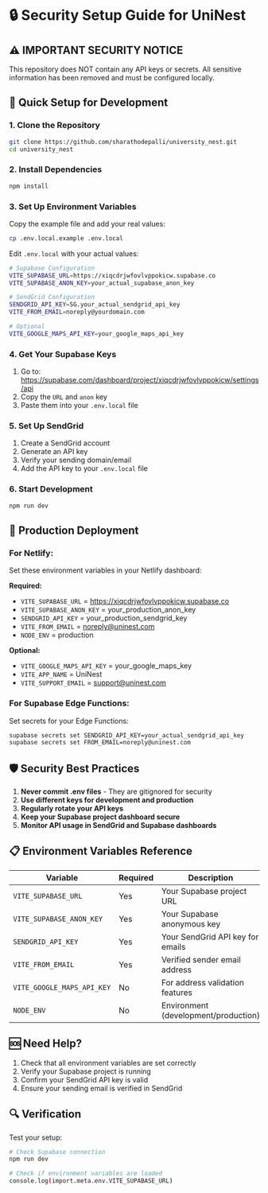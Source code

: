 # 🔒 Security Setup Guide for UniNest

## ⚠️ IMPORTANT SECURITY NOTICE

This repository does NOT contain any API keys or secrets. All sensitive information has been removed and must be configured locally.

## 🚀 Quick Setup for Development

### 1. Clone the Repository

```bash
git clone https://github.com/sharathodepalli/university_nest.git
cd university_nest
```

### 2. Install Dependencies

```bash
npm install
```

### 3. Set Up Environment Variables

Copy the example file and add your real values:

```bash
cp .env.local.example .env.local
```

Edit `.env.local` with your actual values:

```bash
# Supabase Configuration
VITE_SUPABASE_URL=https://xiqcdrjwfovlvppokicw.supabase.co
VITE_SUPABASE_ANON_KEY=your_actual_supabase_anon_key

# SendGrid Configuration
SENDGRID_API_KEY=SG.your_actual_sendgrid_api_key
VITE_FROM_EMAIL=noreply@yourdomain.com

# Optional
VITE_GOOGLE_MAPS_API_KEY=your_google_maps_api_key
```

### 4. Get Your Supabase Keys

1. Go to: https://supabase.com/dashboard/project/xiqcdrjwfovlvppokicw/settings/api
2. Copy the `URL` and `anon` key
3. Paste them into your `.env.local` file

### 5. Set Up SendGrid

1. Create a SendGrid account
2. Generate an API key
3. Verify your sending domain/email
4. Add the API key to your `.env.local` file

### 6. Start Development

```bash
npm run dev
```

## 🚀 Production Deployment

### For Netlify:

Set these environment variables in your Netlify dashboard:

**Required:**

- `VITE_SUPABASE_URL` = https://xiqcdrjwfovlvppokicw.supabase.co
- `VITE_SUPABASE_ANON_KEY` = your_production_anon_key
- `SENDGRID_API_KEY` = your_production_sendgrid_key
- `VITE_FROM_EMAIL` = noreply@uninest.com
- `NODE_ENV` = production

**Optional:**

- `VITE_GOOGLE_MAPS_API_KEY` = your_google_maps_key
- `VITE_APP_NAME` = UniNest
- `VITE_SUPPORT_EMAIL` = support@uninest.com

### For Supabase Edge Functions:

Set secrets for your Edge Functions:

```bash
supabase secrets set SENDGRID_API_KEY=your_actual_sendgrid_api_key
supabase secrets set FROM_EMAIL=noreply@uninest.com
```

## 🛡️ Security Best Practices

1. **Never commit .env files** - They are gitignored for security
2. **Use different keys for development and production**
3. **Regularly rotate your API keys**
4. **Keep your Supabase project dashboard secure**
5. **Monitor API usage in SendGrid and Supabase dashboards**

## 📋 Environment Variables Reference

| Variable                   | Required | Description                          |
| -------------------------- | -------- | ------------------------------------ |
| `VITE_SUPABASE_URL`        | Yes      | Your Supabase project URL            |
| `VITE_SUPABASE_ANON_KEY`   | Yes      | Your Supabase anonymous key          |
| `SENDGRID_API_KEY`         | Yes      | Your SendGrid API key for emails     |
| `VITE_FROM_EMAIL`          | Yes      | Verified sender email address        |
| `VITE_GOOGLE_MAPS_API_KEY` | No       | For address validation features      |
| `NODE_ENV`                 | No       | Environment (development/production) |

## 🆘 Need Help?

1. Check that all environment variables are set correctly
2. Verify your Supabase project is running
3. Confirm your SendGrid API key is valid
4. Ensure your sending email is verified in SendGrid

## 🔍 Verification

Test your setup:

```bash
# Check Supabase connection
npm run dev

# Check if environment variables are loaded
console.log(import.meta.env.VITE_SUPABASE_URL)
```
